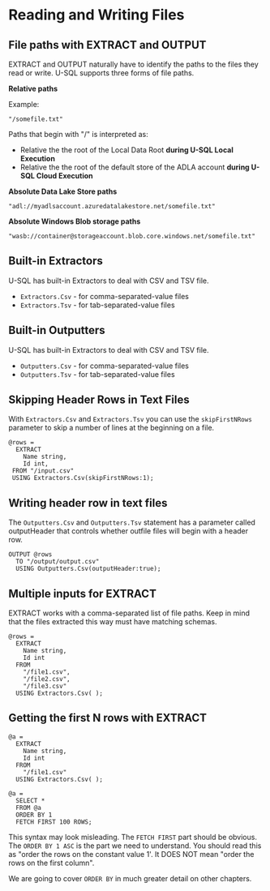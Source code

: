# Reading and Writing Files

## File paths with EXTRACT and OUTPUT

EXTRACT and OUTPUT naturally have to identify the paths to the files they read or write. U-SQL supports three forms of file paths.

**Relative paths**

Example:

`"/somefile.txt"`

Paths that begin with "/" is interpreted as:

* Relative the the root of the Local Data Root **during U-SQL Local Execution**
* Relative the the root of the default store of the ADLA account **during U-SQL Cloud Execution** 

**Absolute Data Lake Store paths**

`"adl://myadlsaccount.azuredatalakestore.net/somefile.txt"`

**Absolute Windows Blob storage paths**

`"wasb://container@storageaccount.blob.core.windows.net/somefile.txt"`

## Built-in Extractors

U-SQL has built-in Extractors to deal with CSV and TSV file.

* `Extractors.Csv` - for comma-separated-value files
* `Extractors.Tsv` - for tab-separated-value files

## Built-in Outputters

U-SQL has built-in Extractors to deal with CSV and TSV file.

* `Outputters.Csv` - for comma-separated-value files
* `Outputters.Tsv` - for tab-separated-value files

## Skipping Header Rows in Text Files

With `Extractors.Csv` and `Extractors.Tsv` you can use the `skipFirstNRows` parameter to skip a number of lines at the beginning on a file.

```
@rows =
  EXTRACT
    Name string,
    Id int,
 FROM "/input.csv"
 USING Extractors.Csv(skipFirstNRows:1);
```

## Writing header row in text files

The `Outputters.Csv` and `Outputters.Tsv` statement has a parameter called outputHeader that controls whether outfile files will begin with a header row.

```
OUTPUT @rows
  TO "/output/output.csv"
  USING Outputters.Csv(outputHeader:true);
```

## Multiple inputs for EXTRACT

EXTRACT works with a comma-separated list of file paths. Keep in mind that the files extracted this way must have matching schemas.

```
@rows =
  EXTRACT 
    Name string, 
    Id int
  FROM
    "/file1.csv",
    "/file2.csv",
    "/file3.csv"
  USING Extractors.Csv( );
```

## Getting the first N rows with EXTRACT


```
@a =
  EXTRACT 
    Name string, 
    Id int
  FROM
    "/file1.csv"
  USING Extractors.Csv( );

@a = 
  SELECT * 
  FROM @a
  ORDER BY 1
  FETCH FIRST 100 ROWS;	
```

This syntax may look misleading. The `FETCH FIRST` part should be obvious. The `ORDER BY 1 ASC` is the part we need to understand. You should read this as "order the rows on the constant value 1'. It DOES NOT mean "order the rows on the first column". 

We are going to cover `ORDER BY` in much greater detail on other chapters.



